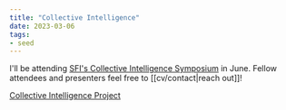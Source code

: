 ```yaml
---
title: "Collective Intelligence"
date: 2023-03-06
tags:
- seed
---
```

I'll be attending [SFI's Collective Intelligence Symposium](https://www.santafe.edu/conferences/collective-intelligence-2023/about) in June. Fellow attendees and presenters feel free to [[cv/contact|reach out]]!

[Collective Intelligence Project](https://cip.org/)